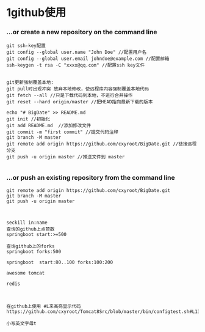 # 1github使用

### …or create a new repository on the command line

```shell
git ssh-key配置
git config --global user.name "John Doe" //配置用户名
git config --global user.email johndoe@example.com //配置邮箱
ssh-keygen -t rsa -C "xxxx@qq.com" //配置ssh key文件


git更新强制覆盖本地:
git pull时出现冲突 放弃本地修改，使远程库内容强制覆盖本地代码
git fetch --all //只是下载代码到本地，不进行合并操作
git reset --hard origin/master //把HEAD指向最新下载的版本
```



```shell
echo "# BigDate" >> README.md
git init //初始化
git add README.md  //添加修改文件
git commit -m "first commit" //提交代码注释
git branch -M master
git remote add origin https://github.com/cxyroot/BigDate.git //链接远程分支
git push -u origin master //推送文件到 master
              
```

### …or push an existing repository from the command line



```shell
git remote add origin https://github.com/cxyroot/BigDate.git
git branch -M master
git push -u origin master



seckill in:name
查询的github上点赞数
springboot start:>=500

查询github上的forks
springboot forks:500

springboot  start:80..100 forks:100:200

awesome tomcat 

redis



在github上使用 #L来高亮显示代码
https://github.com/cxyroot/Tomcat8Src/blob/master/bin/configtest.sh#L13

小写英文字母t

```



